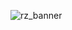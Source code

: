 
![rz_banner](https://github.com/ricardozuritadev/ricardozuritadev/assets/84975927/c941852a-4a49-49ff-be55-a1099594301c)
